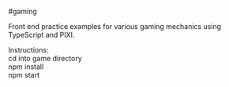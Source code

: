 #gaming

Front end practice examples for various gaming mechanics using TypeScript and PIXI.

Instructions:<br>
cd into game directory<br>
npm install<br>
npm start<br>

